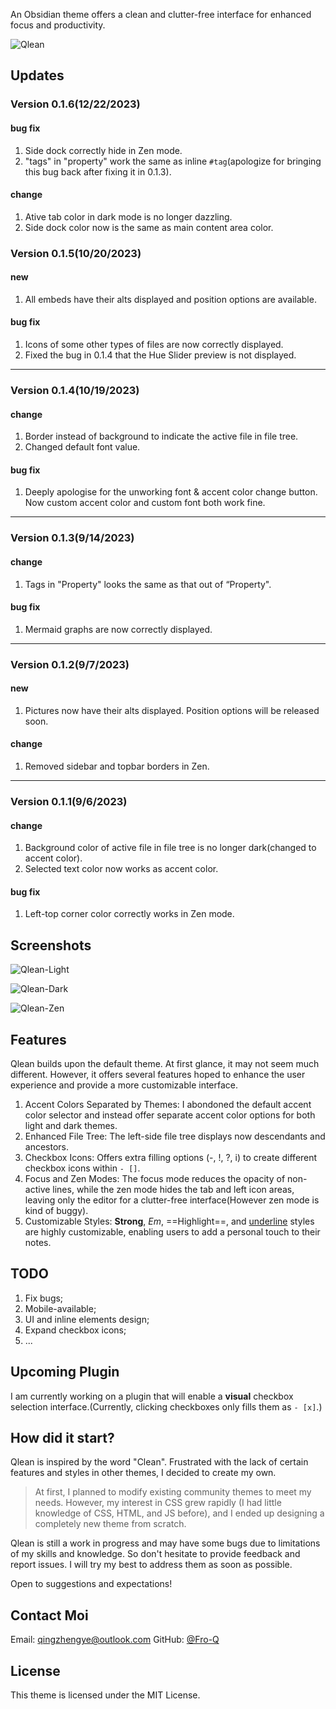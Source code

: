 An Obsidian theme offers a clean and clutter-free interface for enhanced focus and productivity.

![Qlean](assets/Qlean.png)

## Updates

### Version 0.1.6(12/22/2023)

#### bug fix

1. Side dock correctly hide in Zen mode.
2. "tags" in "property" work the same as inline `#tag`(apologize for bringing this bug back after fixing it in 0.1.3).

#### change

1. Ative tab color in dark mode is no longer dazzling.
2. Side dock color now is the same as main content area color.

### Version 0.1.5(10/20/2023)

#### new

1. All embeds have their alts displayed and position options are available.

#### bug fix

1. Icons of some other types of files are now correctly displayed.
2. Fixed the bug in 0.1.4 that the Hue Slider preview is not displayed.

---

### Version 0.1.4(10/19/2023)

#### change

1. Border instead of background to indicate the active file in file tree.
2. Changed default font value.

#### bug fix

1. Deeply apologise for the unworking font & accent color change button. Now custom accent color and custom font both work fine.

---

### Version 0.1.3(9/14/2023)

#### change

1. Tags in "Property" looks the same as that out of “Property".

#### bug fix

1. Mermaid graphs are now correctly displayed.

---

### Version 0.1.2(9/7/2023)

#### new

1. Pictures now have their alts displayed. Position options will be released soon.


#### change

1. Removed sidebar and topbar borders in Zen.

---

### Version 0.1.1(9/6/2023)

#### change

1. Background color of active file in file tree is no longer dark(changed to accent color).
2. Selected text color now works as accent color.

#### bug fix

1. Left-top corner color correctly works in Zen mode.


## Screenshots

![Qlean-Light](assets/Qlean-light.png)

![Qlean-Dark](assets/Qlean-dark.png)

![Qlean-Zen](assets/Qlean-zen.png)

## Features

Qlean builds upon the default theme. At first glance, it may not seem much different. However, it offers several features hoped to enhance the user experience and provide a more customizable interface.

1. Accent Colors Separated by Themes: I abondoned the default accent color selector and instead offer separate accent color options for both light and dark themes.
2. Enhanced File Tree: The left-side file tree displays now descendants and ancestors.
3. Checkbox Icons: Offers extra filling options (-, !, ?, i) to create different checkbox icons within `- []`.
4. Focus and Zen Modes: The focus mode reduces the opacity of non-active lines, while the zen mode hides the tab and left icon areas, leaving only the editor for a clutter-free interface(However zen mode is kind of buggy).
5. Customizable Styles: **Strong**, _Em_, ==Highlight==, and <u>underline</u> styles are highly customizable, enabling users to add a personal touch to their notes.

## TODO

1. Fix bugs;
2. Mobile-available;
3. UI and inline elements design;
4. Expand checkbox icons;
5. ...

## Upcoming Plugin

I am currently working on a plugin that will enable a **visual** checkbox selection interface.(Currently, clicking checkboxes only fills them as `- [x]`.)
  
## How did it start?

Qlean is inspired by the word "Clean". Frustrated with the lack of certain features and styles in other themes, I decided to create my own.

> At first, I planned to modify existing community themes to meet my needs. However, my interest in CSS grew rapidly (I had little knowledge of CSS, HTML, and JS before), and I ended up designing a completely new theme from scratch.

Qlean is still a work in progress and may have some bugs due to limitations of my skills and knowledge. So don't hesitate to provide feedback and report issues. I will try my best to address them as soon as possible.

Open to suggestions and expectations!

## Contact Moi

Email: qingzhengye@outlook.com
GitHub: [@Fro-Q](https://github.com/Fro-Q)

## License

This theme is licensed under the MIT License.
